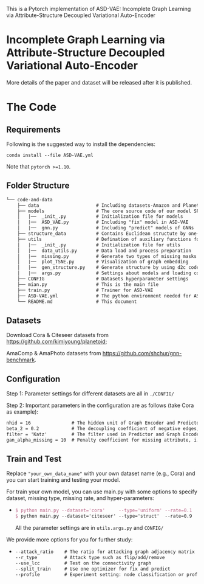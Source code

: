 This is a Pytorch implementation of ASD-VAE:  Incomplete Graph Learning via Attribute-Structure Decoupled Variational Auto-Encoder

# Incomplete Graph Learning via Attribute-Structure Decoupled Variational Auto-Encoder

More details of the paper and dataset will be released after it is published.


# The Code

## Requirements

Following is the suggested way to install the dependencies:

    conda install --file ASD-VAE.yml

Note that ``pytorch >=1.10``.

## Folder Structure

```tex
└── code-and-data
    ├── data	  		    	 # Including datasets-Amazon and Planetoid
    ├── models					 # The core source code of our model SPGCL
    │   |──  _init_.py	         # Initialization file for models
    │   |──  ASD_VAE.py	         # Including "fix" model in ASD-VAE    
    │   |──  gnn.py	             # Including "predict" models of GNNs 
    ├── structure_data			 # Contains Euclidean structute by one-hot or d2c 
    ├── utils					 # Defination of auxiliary functions for running
    │   |──  _init_.py	         # Initialization file for utils
    │   |──  data_utils.py	     # Data load and process preparation    
    │   |──  missing.py	         # Generate two types of missing masks
    │   |──  plot_TSNE.py	     # Visualization of graph embedding
    │   |──  gen_structure.py	 # Generate structure by using d2c code 
    │   |──  args.py		 	 # Settings about models and loading configure files
    ├── CONFIG					 # Datasets hyperparameter settings
    ├── mian.py		        	 # This is the main file
    ├── train.py  	  		     # Trainer for ASD-VAE 
    ├── ASD-VAE.yml      		 # The python environment needed for ASD-VAE
    └── README.md 	   		     # This document
```

## Datasets

Download Cora & Citeseer datasets from https://github.com/kimiyoung/planetoid; 

AmaComp & AmaPhoto datasets from https://github.com/shchur/gnn-benchmark.

## Configuration

Step 1:  Parameter settings for different datasets are all in  `./CONFIG/` 

Step 2:  Important parameters in the configuration are as follows (take Cora as example):

```tex
nhid = 16				# The hidden unit of Graph Encoder and Predictor
beta_2 = 0.2         	# The decoupling coefficient of negative edges, i.e., \beta_2
filter = 'Katz'			# The filter used in Predictor and Graph Encoder, i.e., 'Res'
gan_alpha_missing = 10  # Penalty coefficient for missing attribute, i.e., \alpha_D
```


##  Train and Test

Replace `"your_own_data_name"` with your own dataset name (e.g., Cora) and you can start training and testing your model.

For train your own model, you can use main.py with some options to specify dataset, missing type, missing rate, and hyper-parameters:

- ```tex
  $ python main.py --dataset='cora'     --type='uniform' --rate=0.1
  $ python main.py --dataset='citeseer' --type='struct'  --rate=0.9
  ```

  All the parameter settings are in `utils.args.py` and `CONFIG/` 

We provide more options for you for further study:

- ```tex
  --attack_ratio    # The ratio for attacking graph adjacency matrix
  --r_type			# Attack type such as flip/add/remove
  --use_lcc			# Test on the connectivity graph
  --split_train		# Use one optimizer for fix and predict
  --profile			# Experiment setting: node classification or profile
  ```

